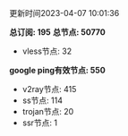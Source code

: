 更新时间2023-04-07 10:01:36

**总订阅: 195**
**总节点: 50770**
- vless节点: 32

**google ping有效节点: 550**
- v2ray节点: 415
- ss节点: 114
- trojan节点: 20
- ssr节点: 1
